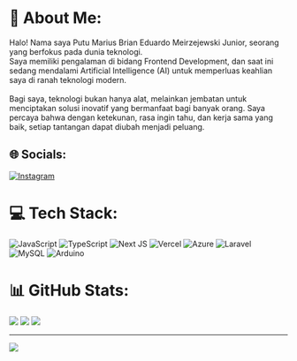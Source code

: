 # 💫 About Me:

Halo! Nama saya Putu Marius Brian Eduardo Meirzejewski Junior, seorang yang berfokus pada dunia teknologi.<br>Saya memiliki pengalaman di bidang Frontend Development, dan saat ini sedang mendalami Artificial Intelligence (AI) untuk memperluas keahlian saya di ranah teknologi modern.<br><br>Bagi saya, teknologi bukan hanya alat, melainkan jembatan untuk menciptakan solusi inovatif yang bermanfaat bagi banyak orang. Saya percaya bahwa dengan ketekunan, rasa ingin tahu, dan kerja sama yang baik, setiap tantangan dapat diubah menjadi peluang.

## 🌐 Socials:

[![Instagram](https://img.shields.io/badge/Instagram-%23E4405F.svg?logo=Instagram&logoColor=white)](https://instagram.com/bryanmarius_)

# 💻 Tech Stack:

![JavaScript](https://img.shields.io/badge/javascript-%23323330.svg?style=for-the-badge&logo=javascript&logoColor=%23F7DF1E) ![TypeScript](https://img.shields.io/badge/typescript-%23007ACC.svg?style=for-the-badge&logo=typescript&logoColor=white) ![Next JS](https://img.shields.io/badge/Next-black?style=for-the-badge&logo=next.js&logoColor=white) ![Vercel](https://img.shields.io/badge/vercel-%23000000.svg?style=for-the-badge&logo=vercel&logoColor=white) ![Azure](https://img.shields.io/badge/azure-%230072C6.svg?style=for-the-badge&logo=microsoftazure&logoColor=white) ![Laravel](https://img.shields.io/badge/laravel-%23FF2D20.svg?style=for-the-badge&logo=laravel&logoColor=white) ![MySQL](https://img.shields.io/badge/mysql-4479A1.svg?style=for-the-badge&logo=mysql&logoColor=white) ![Arduino](https://img.shields.io/badge/-Arduino-00979D?style=for-the-badge&logo=Arduino&logoColor=white)

# 📊 GitHub Stats:

![](https://github-readme-stats.vercel.app/api?username=yuyuoookkk&theme=dracula&hide_border=false&include_all_commits=false&count_private=false)
![](https://nirzak-streak-stats.vercel.app/?user=yuyuoookkk&theme=dracula&hide_border=false)
![](https://github-readme-stats.vercel.app/api/top-langs/?username=yuyuoookkk&theme=dracula&hide_border=false&include_all_commits=false&count_private=false&layout=compact)

---

[![](https://visitcount.itsvg.in/api?id=yuyuoookkk&icon=0&color=0)](https://visitcount.itsvg.in)
